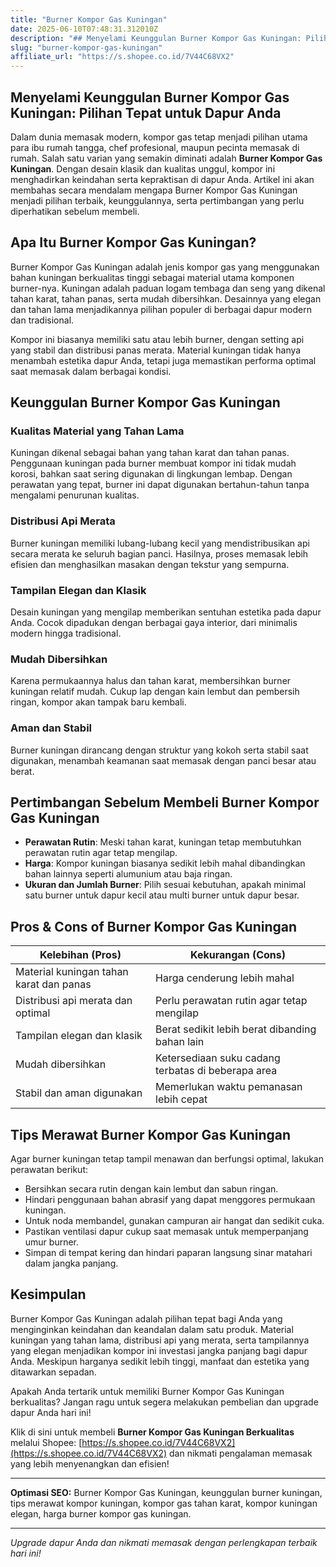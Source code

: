 ```yaml
---
title: "Burner Kompor Gas Kuningan"
date: 2025-06-10T07:48:31.312010Z
description: "## Menyelami Keunggulan Burner Kompor Gas Kuningan: Pilihan Tepat untuk Dapur Anda..."
slug: "burner-kompor-gas-kuningan"
affiliate_url: "https://s.shopee.co.id/7V44C68VX2"
---
```

## Menyelami Keunggulan Burner Kompor Gas Kuningan: Pilihan Tepat untuk Dapur Anda

Dalam dunia memasak modern, kompor gas tetap menjadi pilihan utama para ibu rumah tangga, chef profesional, maupun pecinta memasak di rumah. Salah satu varian yang semakin diminati adalah **Burner Kompor Gas Kuningan**. Dengan desain klasik dan kualitas unggul, kompor ini menghadirkan keindahan serta kepraktisan di dapur Anda. Artikel ini akan membahas secara mendalam mengapa Burner Kompor Gas Kuningan menjadi pilihan terbaik, keunggulannya, serta pertimbangan yang perlu diperhatikan sebelum membeli.

## Apa Itu Burner Kompor Gas Kuningan?

Burner Kompor Gas Kuningan adalah jenis kompor gas yang menggunakan bahan kuningan berkualitas tinggi sebagai material utama komponen burner-nya. Kuningan adalah paduan logam tembaga dan seng yang dikenal tahan karat, tahan panas, serta mudah dibersihkan. Desainnya yang elegan dan tahan lama menjadikannya pilihan populer di berbagai dapur modern dan tradisional.

Kompor ini biasanya memiliki satu atau lebih burner, dengan setting api yang stabil dan distribusi panas merata. Material kuningan tidak hanya menambah estetika dapur Anda, tetapi juga memastikan performa optimal saat memasak dalam berbagai kondisi.

## Keunggulan Burner Kompor Gas Kuningan

### Kualitas Material yang Tahan Lama
Kuningan dikenal sebagai bahan yang tahan karat dan tahan panas. Penggunaan kuningan pada burner membuat kompor ini tidak mudah korosi, bahkan saat sering digunakan di lingkungan lembap. Dengan perawatan yang tepat, burner ini dapat digunakan bertahun-tahun tanpa mengalami penurunan kualitas.

### Distribusi Api Merata
Burner kuningan memiliki lubang-lubang kecil yang mendistribusikan api secara merata ke seluruh bagian panci. Hasilnya, proses memasak lebih efisien dan menghasilkan masakan dengan tekstur yang sempurna.

### Tampilan Elegan dan Klasik
Desain kuningan yang mengilap memberikan sentuhan estetika pada dapur Anda. Cocok dipadukan dengan berbagai gaya interior, dari minimalis modern hingga tradisional.

### Mudah Dibersihkan
Karena permukaannya halus dan tahan karat, membersihkan burner kuningan relatif mudah. Cukup lap dengan kain lembut dan pembersih ringan, kompor akan tampak baru kembali.

### Aman dan Stabil
Burner kuningan dirancang dengan struktur yang kokoh serta stabil saat digunakan, menambah keamanan saat memasak dengan panci besar atau berat.

## Pertimbangan Sebelum Membeli Burner Kompor Gas Kuningan

- **Perawatan Rutin**: Meski tahan karat, kuningan tetap membutuhkan perawatan rutin agar tetap mengilap.
- **Harga**: Kompor kuningan biasanya sedikit lebih mahal dibandingkan bahan lainnya seperti alumunium atau baja ringan.
- **Ukuran dan Jumlah Burner**: Pilih sesuai kebutuhan, apakah minimal satu burner untuk dapur kecil atau multi burner untuk dapur besar.

## Pros & Cons of Burner Kompor Gas Kuningan

| Kelebihan (Pros)                     | Kekurangan (Cons)                   |
|-------------------------------------|-------------------------------------|
| Material kuningan tahan karat dan panas | Harga cenderung lebih mahal       |
| Distribusi api merata dan optimal  | Perlu perawatan rutin agar tetap mengilap |
| Tampilan elegan dan klasik        | Berat sedikit lebih berat dibanding bahan lain |
| Mudah dibersihkan               | Ketersediaan suku cadang terbatas di beberapa area |
| Stabil dan aman digunakan       | Memerlukan waktu pemanasan lebih cepat |

## Tips Merawat Burner Kompor Gas Kuningan

Agar burner kuningan tetap tampil menawan dan berfungsi optimal, lakukan perawatan berikut:

- Bersihkan secara rutin dengan kain lembut dan sabun ringan.
- Hindari penggunaan bahan abrasif yang dapat menggores permukaan kuningan.
- Untuk noda membandel, gunakan campuran air hangat dan sedikit cuka.
- Pastikan ventilasi dapur cukup saat memasak untuk memperpanjang umur burner.
- Simpan di tempat kering dan hindari paparan langsung sinar matahari dalam jangka panjang.

## Kesimpulan

Burner Kompor Gas Kuningan adalah pilihan tepat bagi Anda yang menginginkan keindahan dan keandalan dalam satu produk. Material kuningan yang tahan lama, distribusi api yang merata, serta tampilannya yang elegan menjadikan kompor ini investasi jangka panjang bagi dapur Anda. Meskipun harganya sedikit lebih tinggi, manfaat dan estetika yang ditawarkan sepadan.

Apakah Anda tertarik untuk memiliki Burner Kompor Gas Kuningan berkualitas? Jangan ragu untuk segera melakukan pembelian dan upgrade dapur Anda hari ini!

Klik di sini untuk membeli **Burner Kompor Gas Kuningan Berkualitas** melalui Shopee: [https://s.shopee.co.id/7V44C68VX2](https://s.shopee.co.id/7V44C68VX2) dan nikmati pengalaman memasak yang lebih menyenangkan dan efisien!

---

**Optimasi SEO:** Burner Kompor Gas Kuningan, keunggulan burner kuningan, tips merawat kompor kuningan, kompor gas tahan karat, kompor kuningan elegan, harga burner kompor gas kuningan.

---

*Upgrade dapur Anda dan nikmati memasak dengan perlengkapan terbaik hari ini!*
